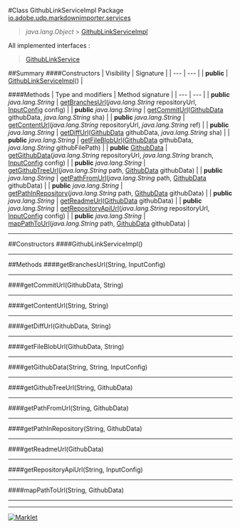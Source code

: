 #Class GithubLinkServiceImpl
Package [io.adobe.udp.markdownimporter.services](README.md)<br>

> *java.lang.Object* > [GithubLinkServiceImpl](GithubLinkServiceImpl.md)

All implemented interfaces :
> [GithubLinkService](GithubLinkService.md)




##Summary
####Constructors
| Visibility | Signature |
| --- | --- |
| **public** | [GithubLinkServiceImpl](#githublinkserviceimpl)() |

####Methods
| Type and modifiers | Method signature |
| --- | --- |
| **public** *java.lang.String* | [getBranchesUrl](#getbranchesurlstring-inputconfig)(*java.lang.String* repositoryUrl, [InputConfig](../InputConfig.md) config) |
| **public** *java.lang.String* | [getCommitUrl](#getcommiturlgithubdata-string)([GithubData](../GithubData.md) githubData, *java.lang.String* sha) |
| **public** *java.lang.String* | [getContentUrl](#getcontenturlstring-string)(*java.lang.String* repositoryUrl, *java.lang.String* ref) |
| **public** *java.lang.String* | [getDiffUrl](#getdiffurlgithubdata-string)([GithubData](../GithubData.md) githubData, *java.lang.String* sha) |
| **public** *java.lang.String* | [getFileBlobUrl](#getfilebloburlgithubdata-string)([GithubData](../GithubData.md) githubData, *java.lang.String* githubFilePath) |
| **public** [GithubData](../GithubData.md) | [getGithubData](#getgithubdatastring-string-inputconfig)(*java.lang.String* repositoryUrl, *java.lang.String* branch, [InputConfig](../InputConfig.md) config) |
| **public** *java.lang.String* | [getGithubTreeUrl](#getgithubtreeurlstring-githubdata)(*java.lang.String* path, [GithubData](../GithubData.md) githubData) |
| **public** *java.lang.String* | [getPathFromUrl](#getpathfromurlstring-githubdata)(*java.lang.String* path, [GithubData](../GithubData.md) githubData) |
| **public** *java.lang.String* | [getPathInRepository](#getpathinrepositorystring-githubdata)(*java.lang.String* path, [GithubData](../GithubData.md) githubData) |
| **public** *java.lang.String* | [getReadmeUrl](#getreadmeurlgithubdata)([GithubData](../GithubData.md) githubData) |
| **public** *java.lang.String* | [getRepositoryApiUrl](#getrepositoryapiurlstring-inputconfig)(*java.lang.String* repositoryUrl, [InputConfig](../InputConfig.md) config) |
| **public** *java.lang.String* | [mapPathToUrl](#mappathtourlstring-githubdata)(*java.lang.String* path, [GithubData](../GithubData.md) githubData) |

---


##Constructors
####GithubLinkServiceImpl()
> 


---


##Methods
####getBranchesUrl(String, InputConfig)
> 


---

####getCommitUrl(GithubData, String)
> 


---

####getContentUrl(String, String)
> 


---

####getDiffUrl(GithubData, String)
> 


---

####getFileBlobUrl(GithubData, String)
> 


---

####getGithubData(String, String, InputConfig)
> 


---

####getGithubTreeUrl(String, GithubData)
> 


---

####getPathFromUrl(String, GithubData)
> 


---

####getPathInRepository(String, GithubData)
> 


---

####getReadmeUrl(GithubData)
> 


---

####getRepositoryApiUrl(String, InputConfig)
> 


---

####mapPathToUrl(String, GithubData)
> 


---

---

[![Marklet](https://img.shields.io/badge/Generated%20by-Marklet-green.svg)](https://github.com/Faylixe/marklet)